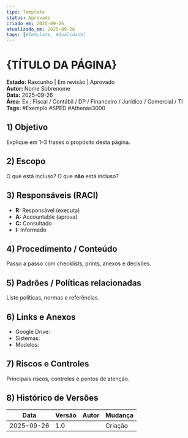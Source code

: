 ```yaml
---
tipo: Template
status: Aprovado
criado_em: 2025-09-26
atualizado_em: 2025-09-26
tags: [#Template, #Qualidade]
---
```


# {TÍTULO DA PÁGINA}

**Estado:** Rascunho | Em revisão | Aprovado  
**Autor:** Nome Sobrenome  
**Data:** 2025-09-26  
**Área:** Ex.: Fiscal / Contábil / DP / Financeiro / Jurídico / Comercial / TI  
**Tags:** #Exemplo #SPED #Athenas3000

## 1) Objetivo
Explique em 1–3 frases o propósito desta página.

## 2) Escopo
O que está incluso? O que **não** está incluso?

## 3) Responsáveis (RACI)
- **R:** Responsável (executa)  
- **A:** Accountable (aprova)  
- **C:** Consultado  
- **I:** Informado

## 4) Procedimento / Conteúdo
Passo a passo com checklists, prints, anexos e decisões.

## 5) Padrões / Políticas relacionadas
Liste políticas, normas e referências.

## 6) Links e Anexos
- Google Drive:  
- Sistemas:  
- Modelos:  

## 7) Riscos e Controles
Principais riscos, controles e pontos de atenção.

## 8) Histórico de Versões
| Data | Versão | Autor | Mudança |
|---|---|---|---|
| 2025-09-26 | 1.0 | | Criação |
